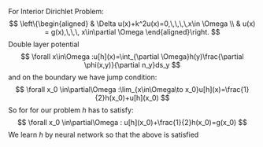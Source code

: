 For Interior Dirichlet Problem:
$$
\left\{\begin{aligned}
& \Delta u(x)+k^2u(x)=0,\,\,\,\,x\in \Omega \\
& u(x) = g(x),\,\,\, x\in\partial \Omega
\end{aligned}\right.
$$
Double layer potential
$$
\forall x\in\Omega :u[h](x)=\int_{\partial \Omega}h(y)\frac{\partial \phi(x,y)}{\partial n_y}ds_y
$$
and on the boundary we have jump condition:
$$
\forall x_0 \in\partial\Omega :\lim_{x\in\Omega\to x_0}u[h](x)=\frac{1}{2}h(x_0)+u[h](x_0)
$$
So for for our problem $h$ has to satisfy:
$$
\forall x_0 \in\partial\Omega : u[h](x_0)+\frac{1}{2}h(x_0)=g(x_0)
$$
We learn $h$ by neural network so that the above is satisfied